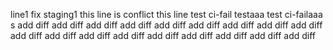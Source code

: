 line1
fix staging1
this line is conflict
this line
test ci-fail
testaaa
test ci-failaaa
s
add diff
add diff
add diff
add diff
add diff
add diff
add diff
add diff
add diff
add diff
add diff
add diff
add diff
add diff
add diff
add diff
add diff
add diff